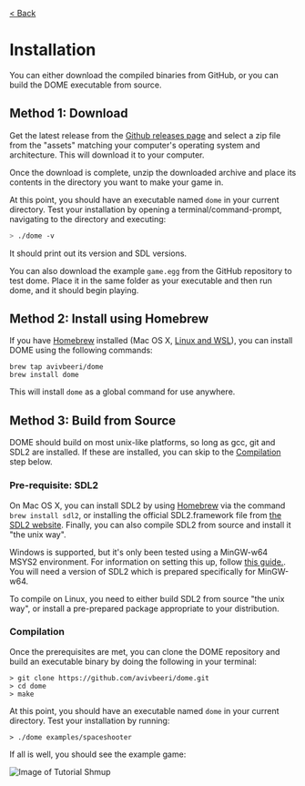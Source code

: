[< Back](.)

Installation
=================

You can either download the compiled binaries from GitHub, or you can build the DOME executable from source.

## Method 1: Download

Get the latest release from the [Github releases page](https://github.com/avivbeeri/dome/releases/latest) and select a zip file from the "assets" matching your computer's operating system and architecture. This will download it to your computer.

Once the download is complete, unzip the downloaded archive and place its contents in the directory you want to make your game in.

At this point, you should have an executable named `dome` in your current directory. Test your installation by opening a terminal/command-prompt, navigating to the directory and executing:

```bash
> ./dome -v
```
It should print out its version and SDL versions.

You can also download the example `game.egg` from the GitHub repository to test dome. Place it in the same folder as your executable and then run dome, and it should begin playing.

## Method 2: Install using Homebrew
If you have [Homebrew](https://brew.sh/) installed (Mac OS X, [Linux and WSL](https://docs.brew.sh/Homebrew-on-Linux)), you can install DOME using the following commands:

```
brew tap avivbeeri/dome
brew install dome
```
This will install `dome` as a global command for use anywhere.

## Method 3: Build from Source

DOME should build on most unix-like platforms, so long as gcc, git and SDL2 are installed. If these are installed, you can skip to the [Compilation](#compilation) step below.


### Pre-requisite: SDL2

On Mac OS X, you can install SDL2 by using [Homebrew](https://brew.sh) via the command `brew install sdl2`, or installing the official SDL2.framework file from [the SDL2 website](https://www.libsdl.org/download-2.0.php). Finally, you can also compile SDL2 from source and install it "the unix way".

Windows is supported, but it's only been tested using a MinGW-w64 MSYS2 environment. For information on setting this up, follow [this guide.](https://github.com/orlp/dev-on-windows/wiki/Installing-GCC--&-MSYS2). You will need a version of SDL2 which is prepared specifically for MinGW-w64.

To compile on Linux, you need to either build SDL2 from source "the unix way", or install a pre-prepared package appropriate to your distribution.

### Compilation

Once the prerequisites are met, you can clone the DOME repository and build an executable binary by doing the following in your terminal:

```
> git clone https://github.com/avivbeeri/dome.git
> cd dome
> make
```

At this point, you should have an executable named `dome` in your current directory. Test your installation by running:

```
> ./dome examples/spaceshooter
```

If all is well, you should see the example game:

![Image of Tutorial Shmup](https://domeengine.com/assets/shmup.png)

